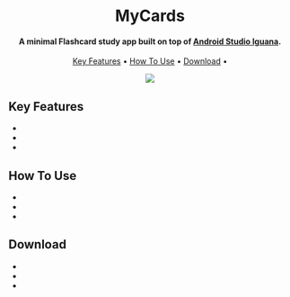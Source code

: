 <h1 align="center">
  <br>
  MyCards
  <br>
</h1>


<h4 align="center">A minimal Flashcard study app built on top of <a href="https://developer.android.com/studio" target="_blank">Android Studio Iguana</a>.</h4>

<p align="center">
  <a href="#key-features">Key Features</a> •
  <a href="#how-to-use">How To Use</a> •
  <a href="#download">Download</a> •
</p>

<p align="center">
  <img src="https://github.com/Josue-Castellanos/FlashcardApp/assets/98190733/95803dbf-da93-4620-8a58-b21bc1645a0e" />
</p>




## Key Features
*
*
*

## How To Use
*
*
*

## Download
*
*
*
